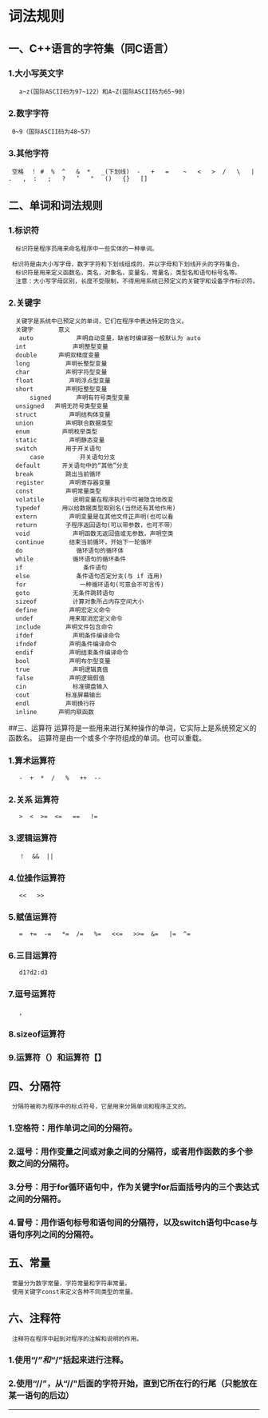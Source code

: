 # 词法规则

## 一、C++语言的字符集（同C语言）
###  1.大小写英文字 
       a~z(国际ASCII码为97~122）和A~Z(国际ASCII码为65~90)
###  2.数字字符
     0~9（国际ASCII码为48~57）
###  3.其他字符
     空格  ！ #  %  ^   &  *   _(下划线)  -   +   =    ~   <   >  /   \   |   .   ,  :   ;   ?   ’   "   ()   {}   []
## 二、单词和词法规则

###  1.标识符
      标识符是程序员用来命名程序中一些实体的一种单词。
      
     标识符是由大小写字母，数字字符和下划线组成的，并以字母和下划线开头的字符集合。
      标识符是用来定义函数名，类名，对象名，变量名，常量名，类型名和语句标号名等。
      注意：大小写字母区别，长度不受限制，不得用用系统已预定义的关键字和设备字作标识符。
###  2.关键字
      关键字是系统中已预定义的单词，它们在程序中表达特定的含义。
      关键字       意义
       auto            声明自动变量，缺省时编译器一般默认为 auto
      int             声明整型变量
      double      声明双精度变量
      long          声明长整型变量
      char          声明字符型变量
      float          声明浮点型变量
      short         声明短整型变量
          signed       声明有符号类型变量
      unsigned   声明无符号类型变量
      struct         声明结构体变量
      union         声明联合数据类型
      enum         声明枚举类型
      static         声明静态变量
      switch        用于开关语句
          case          开关语句分支
      default      开关语句中的“其他”分支
      break         跳出当前循环
      register       声明寄存器变量
      const         声明常量类型
      volatile        说明变量在程序执行中可被隐含地改变
      typedef      用以给数据类型取别名(当然还有其他作用)
      extern         声明变量是在其他文件正声明(也可以看
      return        子程序返回语句(可以带参数，也可不带）
      void            声明函数无返回值或无参数，声明空类
      continue       结束当前循环，开始下一轮循环
      do               循环语句的循环体
      while           循环语句的循环条件
      if                 条件语句
      else             条件语句否定分支(与 if 连用)
      for               一种循环语句(可意会不可言传)
      goto            无条件跳转语句
      sizeof          计算对象所占内存空间大小
      define         声明宏定义命令
      undef          用来取消宏定义命令
      include       声明文件包含命令
      ifdef           声明条件编译命令
      ifndef         声明条件编译命令
      endif          声明结束条件编译命令
      bool           声明布尔型变量
      true            声明逻辑真值
      false          声明逻辑假值
      cin             标准键盘输入
      cout          标准屏幕输出
      endl          声明换行符
      inline      声明内联函数
##三、运算符
     运算符是一些用来进行某种操作的单词，它实际上是系统预定义的函数名。
       运算符是由一个或多个字符组成的单词。也可以重载。
### 1.算术运算符 
       -  +  *  /   %   ++  --
### 2.关系 运算符  
       >  <  >=  <=   ==   !=  
### 3.逻辑运算符   
       ！  &&  ||   
### 4.位操作运算符   
       <<   >>
### 5.赋值运算符  
       =  +=  -=   *=  /=   %=   <<=   >>=  &=   |=  ^=  
### 6.三目运算符
       d1?d2:d3
### 7.逗号运算符 
       ，
### 8.sizeof运算符
### 9.运算符（）和运算符【】
## 四、分隔符
     分隔符被称为程序中的标点符号，它是用来分隔单词和程序正文的。
### 1.空格符：用作单词之间的分隔符。
### 2.逗号：用作变量之间或对象之间的分隔符，或者用作函数的多个参数之间的分隔符。
### 3.分号：用于for循环语句中，作为关键字for后面括号内的三个表达式之间的分隔符。
### 4.冒号：用作语句标号和语句间的分隔符，以及switch语句中case与语句序列之间的分隔符。
## 五、常量
     常量分为数字常量，字符常量和字符串常量。
     使用关键字const来定义各种不同类型的常量。
## 六、注释符
     注释符在程序中起到对程序的注解和说明的作用。
### 1.使用“/*”和“*/”括起来进行注释。
### 2.使用“//”，从“//"后面的字符开始，直到它所在行的行尾（只能放在某一语句的后边）
--------------------- 
